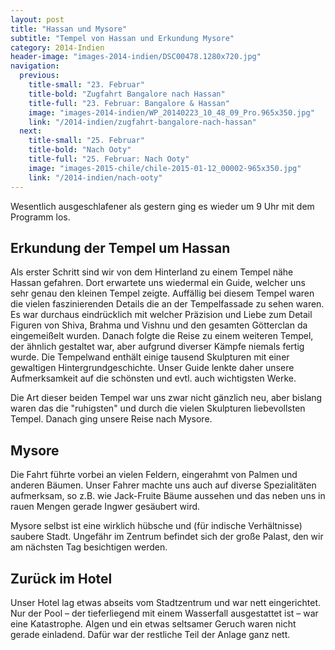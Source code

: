 ```yaml
---
layout: post
title: "Hassan und Mysore"
subtitle: "Tempel von Hassan und Erkundung Mysore"
category: 2014-Indien
header-image: "images-2014-indien/DSC00478.1280x720.jpg"
navigation:
  previous:
    title-small: "23. Februar"
    title-bold: "Zugfahrt Bangalore nach Hassan"
    title-full: "23. Februar: Bangalore & Hassan"
    image: "images-2014-indien/WP_20140223_10_48_09_Pro.965x350.jpg"
    link: "/2014-indien/zugfahrt-bangalore-nach-hassan"
  next:
    title-small: "25. Februar"
    title-bold: "Nach Ooty"
    title-full: "25. Februar: Nach Ooty"
    image: "images-2015-chile/chile-2015-01-12_00002-965x350.jpg"
    link: "/2014-indien/nach-ooty"
---
```


Wesentlich ausgeschlafener als gestern ging es wieder um 9 Uhr mit dem Programm los. 

## Erkundung der Tempel um Hassan

Als erster Schritt sind wir von dem Hinterland zu einem Tempel nähe Hassan gefahren. Dort erwartete uns wiedermal ein Guide, welcher uns sehr genau den kleinen Tempel zeigte. 
Auffällig bei diesem Tempel waren die vielen faszinierenden Details die an der Tempelfassade zu sehen waren. Es war durchaus eindrücklich mit welcher Präzision und Liebe zum Detail Figuren von Shiva, Brahma und Vishnu und den gesamten Götterclan da eingemeißelt wurden. Danach folgte die Reise zu einem weiteren Tempel, der ähnlich gestaltet war, aber aufgrund diverser Kämpfe niemals fertig wurde. Die Tempelwand enthält einige tausend Skulpturen mit einer gewaltigen Hintergrundgeschichte. Unser Guide lenkte daher unsere Aufmerksamkeit auf die schönsten und evtl. auch wichtigsten Werke. 

Die Art dieser beiden Tempel war uns zwar nicht gänzlich neu, aber bislang waren das die "ruhigsten" und durch die vielen Skulpturen liebevollsten Tempel. Danach ging unsere Reise nach Mysore. 

## Mysore

Die Fahrt führte vorbei an vielen Feldern, eingerahmt von Palmen und anderen Bäumen. Unser Fahrer machte uns auch auf diverse Spezialitäten aufmerksam, so z.B. wie Jack-Fruite Bäume aussehen und das neben uns in rauen Mengen gerade Ingwer gesäubert wird.

Mysore selbst ist eine wirklich hübsche und (für indische Verhältnisse) saubere Stadt. Ungefähr im Zentrum befindet sich der große Palast, den wir am nächsten Tag besichtigen werden.

## Zurück im Hotel

Unser Hotel lag etwas abseits vom Stadtzentrum und war nett eingerichtet. Nur der Pool – der tieferliegend mit einem Wasserfall ausgestattet ist – war eine Katastrophe. Algen und ein etwas seltsamer Geruch waren nicht gerade einladend. Dafür war der restliche Teil der Anlage ganz nett. 

